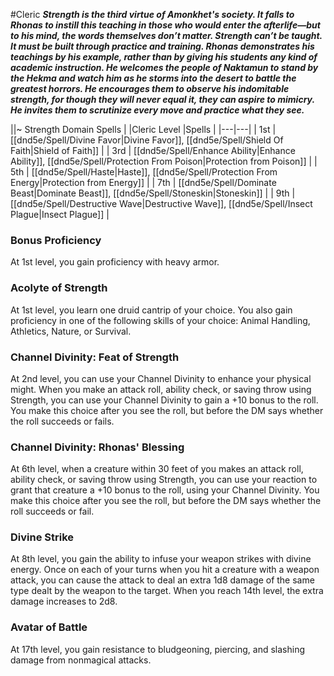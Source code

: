 #Cleric
***Strength is the third virtue of Amonkhet's society. It falls to Rhonas to instill this teaching in those who would enter the afterlife—but to his mind, the words themselves don’t matter. Strength can’t be taught. It must be built through practice and training. Rhonas demonstrates his teachings by his example, rather than by giving his students any kind of academic instruction. He welcomes the people of Naktamun to stand by the Hekma and watch him as he storms into the desert to battle the greatest horrors. He encourages them to observe his indomitable strength, for though they will never equal it, they can aspire to mimicry. He invites them to scrutinize every move and practice what they see.***

||~ Strength Domain Spells |
|Cleric Level |Spells |
|---|---|
| 1st | [[dnd5e/Spell/Divine Favor\|Divine Favor]], [[dnd5e/Spell/Shield Of Faith\|Shield of Faith]] |
| 3rd | [[dnd5e/Spell/Enhance Ability\|Enhance Ability]], [[dnd5e/Spell/Protection From Poison\|Protection from Poison]] |
| 5th | [[dnd5e/Spell/Haste\|Haste]], [[dnd5e/Spell/Protection From Energy\|Protection from Energy]] |
| 7th | [[dnd5e/Spell/Dominate Beast\|Dominate Beast]], [[dnd5e/Spell/Stoneskin\|Stoneskin]] |
| 9th | [[dnd5e/Spell/Destructive Wave\|Destructive Wave]], [[dnd5e/Spell/Insect Plague\|Insect Plague]] |

### Bonus Proficiency
At 1st level, you gain proficiency with heavy armor.

### Acolyte of Strength
At 1st level, you learn one druid cantrip of your choice. You also gain proficiency in one of the following skills of your choice: Animal Handling, Athletics, Nature, or Survival.

### Channel Divinity: Feat of Strength
At 2nd level, you can use your Channel Divinity to enhance your physical might. When you make an attack roll, ability check, or saving throw using Strength, you can use your Channel Divinity to gain a +10 bonus to the roll. You make this choice after you see the roll, but before the DM says whether the roll succeeds or fails.

### Channel Divinity: Rhonas' Blessing
At 6th level, when a creature within 30 feet of you makes an attack roll, ability check, or saving throw using Strength, you can use your reaction to grant that creature a +10 bonus to the roll, using your Channel Divinity. You make this choice after you see the roll, but before the DM says whether the roll succeeds or fail.

### Divine Strike
At 8th level, you gain the ability to infuse your weapon strikes with divine energy. Once on each of your turns when you hit a creature with a weapon attack, you can cause the attack to deal an extra 1d8 damage of the same type dealt by the weapon to the target. When you reach 14th level, the extra damage increases to 2d8.

### Avatar of Battle
At 17th level, you gain resistance to bludgeoning, piercing, and slashing damage from nonmagical attacks.